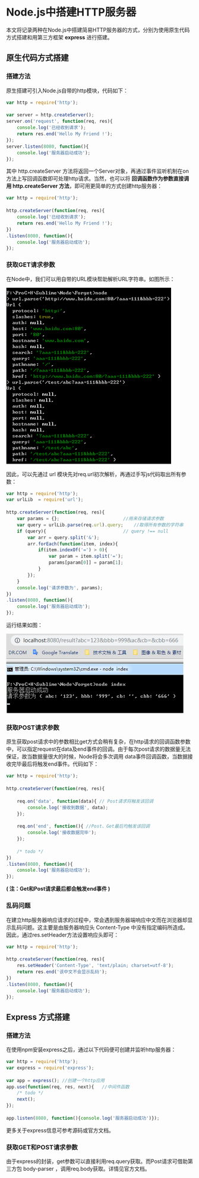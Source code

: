 # Node.js中搭建HTTP服务器

本文将记录两种在Node.js中搭建简易HTTP服务器的方式，分别为使用原生代码方式搭建和用第三方框架 **express** 进行搭建。

## 原生代码方式搭建

### 搭建方法

原生搭建可引入Node.js自带的http模块，代码如下：

```js
var http = require('http');

var server = http.createServer();
server.on('request', function(req, res){
	console.log('已经收到请求');
	return res.end('Hello My Friend !');
});
server.listen(8080, function(){
	console.log('服务器启动成功');
});
```

其中 http.createServer 方法将返回一个Server对象，再通过事件监听机制在on方法上写回调函数即可处理http请求。当然，也可以将 **回调函数作为参数直接调用 http.createServer 方法**，即可用更简单的方式创建http服务器：

```js
var http = require('http');

http.createServer(function(req, res){
	console.log('已经收到请求');
	return res.end('Hello My Friend !');
})
.listen(8080, function(){
	console.log('服务器启动成功');
});
```

### 获取GET请求参数

在Node中，我们可以用自带的URL模块帮助解析URL字符串。如图所示：

![url模块](./url-test.png)

因此，可以先通过 url 模块先对req.url初次解析，再通过手写js代码取出所有参数：

```js
var http = require('http');
var urlLib  = require('url');

http.createServer(function(req, res){
	var params = {};						//用来存储请求参数
	var query = urlLib.parse(req.url).query;	//取得所有参数的字符串
	if (query){ 							// query !== null
		var arr = query.split('&');
		arr.forEach(function(item, index){
			if(item.indexOf('=') > 0){
				var param = item.split('=');
				params[param[0]] = param[1];
			}
		});
	}
	console.log('请求参数为', params);
})
.listen(8080, function(){
	console.log('服务器启动成功');
});
```

运行结果如图：

![result-get](./result-get.png)

### 获取POST请求参数

原生获取post请求中的参数相比get方式会稍有复杂，在http请求的回调函数参数中，可以指定request在data及end事件的回调。由于每次post请求的数据量无法保证，故当数据量很大的时候，Node将会多次调用 data事件回调函数，当数据接收完毕最后将触发end事件。代码如下：

```js
var http = require('http');

http.createServer(function(req, res){

	req.on('data', function(data){ // Post请求将触发该回调
		console.log('接收到数据', data);
	});

	req.on('end', function(){ //Post、Get最后均触发该回调
		console.log('接收数据完毕');
	});
	
	/* todo */
})
.listen(8080, function(){
	console.log('服务器启动成功');
});
```

**( 注：Get和Post请求最后都会触发end事件 )**

### 乱码问题

在建立http服务器响应请求的过程中，常会遇到服务器端响应中文而在浏览器却显示乱码问题。这主要是由服务器响应头 Content-Type 中没有指定编码所造成。因此，通过res.setHeader方法设置响应头即可：

```js
var http = require('http');

http.createServer(function(req, res){
	res.setHeader('Content-Type', 'text/plain; charset=utf-8');
	return res.end('该中文不会显示乱码');
})
.listen(8080, function(){
	console.log('服务器启动成功');
});
```



## Express 方式搭建

### 搭建方法

在使用npm安装express之后，通过以下代码便可创建并监听http服务器：

```js
var http = require('http');
var express = require('express');

var app = express(); //创建一个http应用
app.use(function(req, res, next){	//中间件函数	
	/* todo */
	next();
});

app.listen(8080, function(){console.log('服务器启动成功')});
```

更多关于express信息可参考源码或官方文档。

### 获取GET和POST请求参数

由于express的封装，get参数可以直接利用req.query获取。而Post请求可借助第三方包 body-parser ，调用req.body获取。详情见官方文档。

